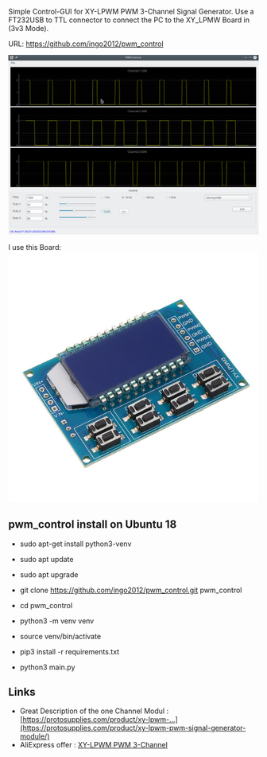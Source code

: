 Simple Control-GUI for XY-LPWM PWM 3-Channel Signal Generator. Use a FT232USB to TTL connector to connect
the PC to the XY_LPMW Board in (3v3 Mode).


URL: https://github.com/ingo2012/pwm_control

![Screenshot](images/screenshot.png)

I use this Board:
![Screenshot](images/3channel_pwm.jpg)

## pwm_control install on Ubuntu 18

- sudo apt-get install python3-venv
- sudo apt update
- sudo apt upgrade 

- git clone https://github.com/ingo2012/pwm_control.git pwm_control
- cd pwm_control
- python3 -m venv venv

- source venv/bin/activate
- pip3 install -r requirements.txt

- python3 main.py

## Links
- Great Description of the one Channel Modul : [https://protosupplies.com/product/xy-lpwm-...](https://protosupplies.com/product/xy-lpwm-pwm-signal-generator-module/)
- AliExpress offer : [ XY-LPWM PWM 3-Channel](https://de.aliexpress.com/item/33011636435.html?src=google&albch=shopping&acnt=494-037-6276&isdl=y&slnk=&plac=&mtctp=&albbt=Gploogle_7_shopping&aff_atform=google&aff_short_key=UneMJZVf&&albagn=888888&albcp=1705854617&albag=67310370915&trgt=743612850714&crea=de33011636435&netw=u&device=c&albpg=743612850714&albpd=de33011636435&gclid=CjwKCAjw_Y_8BRBiEiwA5MCBJnjqtMOD8qASUXmFTYvDYd6SH5zvv4iPgxGwNUW-_Emty5KBV23KihoCurYQAvD_BwE&gclsrc=aw.ds)


